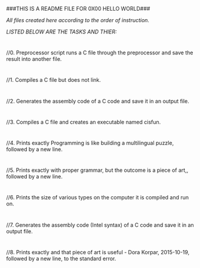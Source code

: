 ###THIS IS A README FILE FOR 0X00 HELLO WORLD###

_All files created here according to the order of instruction._

*LISTED BELOW ARE THE TASKS AND THIER:*
#
//0. Preprocessor script runs a C file through the preprocessor and save the result into another file.
#
//1. Compiles a C file but does not link.
#
//2. Generates the assembly code of a C code and save it in an output file.
#
//3. Compiles a C file and creates an executable named cisfun.
#
//4. Prints exactly Programming is like building a multilingual puzzle, followed by a new line.
#
//5. Prints exactly with proper grammar, but the outcome is a piece of art,, followed by a new line.
#
//6. Prints the size of various types on the computer it is compiled and run on.
#
//7. Generates the assembly code (Intel syntax) of a C code and save it in an output file.
#
//8. Prints exactly and that piece of art is useful - Dora Korpar, 2015-10-19, followed by a new line, to the standard error.
